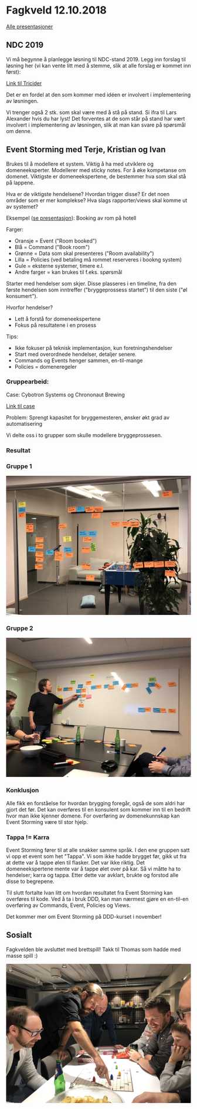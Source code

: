 # Fagkveld 12.10.2018

[Alle presentasjoner](https://github.com/novanet/fagkvelder/tree/master/docs/20181012/content)

## NDC 2019

Vi må begynne å planlegge løsning til NDC-stand 2019. Legg inn forslag til løsning her (vi kan vente litt med å stemme, slik at alle forslag er kommet inn først):

[Link til Tricider](http://www.tricider.com/brainstorming/2owtTw0FDnR)

Det er en fordel at den som kommer med idéen er involvert i implementering av løsningen.

Vi trenger også 2 stk. som skal være med å stå på stand. Si ifra til Lars Alexander hvis du har lyst! Det forventes at de som står på stand har vært involvert i implementering av løsningen, slik at man kan svare på spørsmål om denne.

## Event Storming med Terje, Kristian og Ivan

Brukes til å modellere et system. Viktig å ha med utviklere og domeneeksperter. Modellerer med sticky notes. For å øke kompetanse om domenet. Viktigste er domeneekspertene, de bestemmer hva som skal stå på lappene.

Hva er de viktigste hendelsene?
Hvordan trigger disse?
Er det noen områder som er mer komplekse?
Hva slags rapporter/views skal komme ut av systemet?

Eksempel ([se presentasjon](https://github.com/novanet/fagkvelder/tree/master/docs/20181012/content/IntroEventstorming.pdf)): Booking av rom på hotell

Farger:

- Oransje = Event ("Room booked")
- Blå = Command ("Book room")
- Grønne = Data som skal presenteres ("Room availability")
- Lilla = Policies (ved betaling må rommet reserveres i bookng system)
- Gule = eksterne systemer, timere e.l.
- Andre farger = kan brukes til f.eks. spørsmål

Starter med hendelser som skjer. Disse plasseres i en timeline, fra den første hendelsen som inntreffer ("bryggeprossess startet") til den siste ("øl konsumert").

Hvorfor hendelser?

- Lett å forstå for domeneekspertene
- Fokus på resultatene i en prosess

Tips:

- Ikke fokuser på teknisk implementasjon, kun foretningshendelser
- Start med overordnede hendelser, detaljer senere.
- Commands og Events henger sammen, en-til-mange
- Policies = domeneregeler

### Gruppearbeid:

Case: Cybotron Systems og Chrononaut Brewing

[Link til case](https://github.com/novanet/fagkvelder/tree/master/docs/20181012/content/Chrononaut.pdf)

Problem: Sprengt kapasitet for bryggemesteren, ønsker økt grad av automatisering

Vi delte oss i to grupper som skulle modellere bryggeprossesen.

### Resultat

### Gruppe 1

![Bilde av gruppe 1](https://github.com/novanet/fagkvelder/blob/master/20181012/content/IMG_1565.jpeg)

### Gruppe 2

![Bilde av gruppe 2](https://github.com/novanet/fagkvelder/blob/master/20181012/content/IMG_1571.jpeg)

### Konklusjon

Alle fikk en forståelse for hvordan brygging foregår, også de som aldri har gjort det før. Det kan overføres til en konsulent som kommer inn til en bedrift hvor man ikke kjenner domene. For overføring av domenekunnskap kan Event Storming være til stor hjelp.

### Tappa != Karra

Event Storming fører til at alle snakker samme språk. I den ene gruppen satt vi opp et event som het "Tappa". Vi som ikke hadde brygget før, gikk ut fra at dette var å tappe ølen til flasker. Det var ikke riktig. Det domeneekspertene mente var å tappe ølet over på kar. Så vi måtte ha to hendelser; karra og tappa. Etter dette var avklart, brukte og forstod alle disse to begrepene.

Til slutt fortalte Ivan litt om hvordan resultatet fra Event Storming kan overføres til kode. Ved å ta i bruk DDD, kan man nærmest gjøre en en-til-en overføring av Commands, Event, Policies og Views.

Det kommer mer om Event Storming på DDD-kurset i november!

## Sosialt

Fagkvelden ble avsluttet med brettspill! Takk til Thomas som hadde med masse spill :)

![Bilde av brettspill](https://github.com/novanet/fagkvelder/blob/master/20181012/content/IMG_1572.jpeg)
